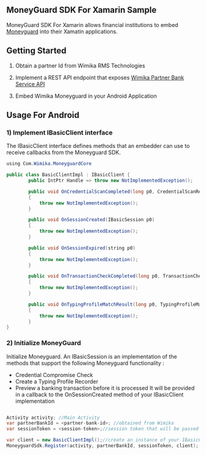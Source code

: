 

## MoneyGuard SDK For Xamarin Sample

MoneyGuard SDK For Xamarin allows financial institutions to embed [Moneyguard](https://wimika.ng/moneyguard/) into
their Xamatin applications. 

## Getting Started

1. Obtain a partner Id from Wimika RMS Technologies

2. Implement a REST API endpoint that exposes [Wimika Partner Bank Service API](https://wimika.gitbook.io/wimika-partner-bank-api-documentation/)

3. Embed Wimika Moneyguard in your Android Application

## Usage For Android

### 1) Implement IBasicClient interface 
The IBasicClient interface defines methods that an embedder can use to receive callbacks from the
Moneyguard SDK. 
   
```java
using Com.Wimika.MoneyguardCore

public class BasicClientImpl : IBasicClient {
        public IntPtr Handle => throw new NotImplementedException();

        public void OnCredentialScanCompleted(long p0, CredentialScanResult p1)
        {
            throw new NotImplementedException();
        }

        public void OnSessionCreated(IBasicSession p0)
        {
            throw new NotImplementedException();
        }

        public void OnSessionExpired(string p0)
        {
            throw new NotImplementedException();
        }

        public void OnTransactionCheckCompleted(long p0, TransactionCheckResult p1)
        {
            throw new NotImplementedException();
        }

        public void OnTypingProfileMatchResult(long p0, TypingProfileMatchingResult p1)
        {
            throw new NotImplementedException();
        }
}

```

### 2) Initialize MoneyGuard 

Initialize Moneyguard. An IBasicSession is an implementation of the methods that support the following Moneyguard
functionality :
 - Credential Compromise Check
 - Create a Typing Profile Recorder
 - Preview a banking transaction before it is processed
It will be provided in a callback to the OnSessionCreated method of your IBasicClient implementation
```java

Activity activity; //Main Activity
var partnerBankId = <partner-bank-id>; //obtained from Wimika
var sessionToken = <session-token>;//session token that will be passed to Partner Bank REST Service to validate user session

var client = new BasicClientImpl();//create an instance of your IBasicClient implementation
MoneyguardSdk.Register(activity, partnerBankId, sessionToken, client);

```





